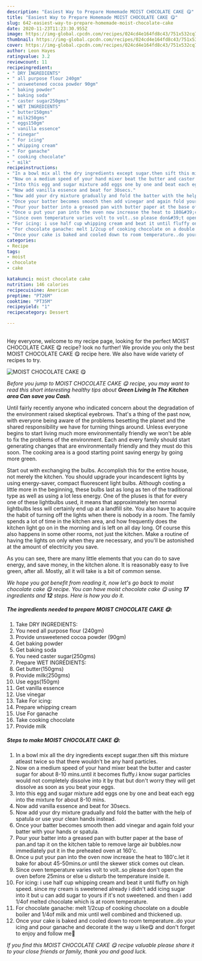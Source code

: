 ```yaml
---
description: "Easiest Way to Prepare Homemade MOIST CHOCOLATE CAKE 😋"
title: "Easiest Way to Prepare Homemade MOIST CHOCOLATE CAKE 😋"
slug: 642-easiest-way-to-prepare-homemade-moist-chocolate-cake
date: 2020-11-23T11:23:30.955Z
image: https://img-global.cpcdn.com/recipes/024cd4e164fd8c43/751x532cq70/moist-chocolate-cake-😋-recipe-main-photo.jpg
thumbnail: https://img-global.cpcdn.com/recipes/024cd4e164fd8c43/751x532cq70/moist-chocolate-cake-😋-recipe-main-photo.jpg
cover: https://img-global.cpcdn.com/recipes/024cd4e164fd8c43/751x532cq70/moist-chocolate-cake-😋-recipe-main-photo.jpg
author: Leon Hayes
ratingvalue: 3.2
reviewcount: 11
recipeingredient:
- " DRY INGREDIENTS"
- " all purpose flour 240gm"
- " unsweetened cocoa powder 90gm"
- " baking powder"
- " baking soda"
- " caster sugar250gms"
- " WET INGREDIENTS"
- " butter150gms"
- " milk250gms"
- " eggs150gm"
- " vanilla essence"
- " vinegar"
- " For icing"
- " whipping cream"
- " For ganache"
- " cooking chocolate"
- " milk"
recipeinstructions:
- "In a bowl mix all the dry ingredients except sugar.then sift this mixture atleast twice so that there wouldn&#39;t be any hard particles."
- "Now on a medium speed of your hand mixer beat the butter and caster sugar for about 8-10 mins.until it becomes fluffy.i know sugar particles would not completely dissolve into it by that but don&#39;t worry they will get dissolve as soon as you beat your eggs."
- "Into this egg and sugar mixture add eggs one by one and beat each egg into the mixture for about 8-10 mins."
- "Now add vanilla essence and beat for 30secs."
- "Now add your dry mixture gradually and fold the batter with the help of spatula or use your clean hands instead."
- "Once your batter becomes smooth then add vinegar and again fold your batter with your hands or spatula."
- "Pour your batter into a greased pan with butter paper at the base of pan.and tap it on the kitchen table to remove large air bubbles.now immediately put it in the preheated oven at 160&#39;c."
- "Once u put your pan into the oven now increase the heat to 180&#39;c.let it bake for about 45-50mins.or until the skewer stick comes out clean."
- "Since oven temperature varies volt to volt..so please don&#39;t open the oven before 25mins or else u disturb the temperature inside it."
- "For icing: i use half cup whipping cream and beat it until fluffy on high speed. since my cream is sweetened already i didn&#39;t add icing sugar into it but u can add sugar to yours if it&#39;s not sweetened. and then i add 1/4of melted chocolate which is at room temperature."
- "For chocolate ganache: melt 1/2cup of cooking chocolate on a double boiler and 1/4of milk and mix until well combined and thickened up."
- "Once your cake is baked and cooled down to room temperature..do your icing and pour ganache and decorate it the way u like😋 and don&#39;t forget to enjoy and follow me🤩"
categories:
- Recipe
tags:
- moist
- chocolate
- cake

katakunci: moist chocolate cake 
nutrition: 146 calories
recipecuisine: American
preptime: "PT26M"
cooktime: "PT35M"
recipeyield: "1"
recipecategory: Dessert

---
```

<br>
Hey everyone, welcome to my recipe page, looking for the perfect MOIST CHOCOLATE CAKE 😋 recipe? look no further! We provide you only the best MOIST CHOCOLATE CAKE 😋 recipe here. We also have wide variety of recipes to try.
<br>


![MOIST CHOCOLATE CAKE 😋](https://img-global.cpcdn.com/recipes/024cd4e164fd8c43/751x532cq70/moist-chocolate-cake-😋-recipe-main-photo.jpg)

<i>Before you jump to MOIST CHOCOLATE CAKE 😋 recipe, you may want to read this short interesting healthy tips about 
<strong>Green Living In The Kitchen area Can save you Cash</strong>.</i>
</br>

Until fairly recently anyone who indicated concern about the degradation of the environment raised skeptical eyebrows. That's a thing of the past now, with everyone being aware of the problems besetting the planet and the shared responsibility we have for turning things around. Unless everyone begins to start living much more environmentally friendly we won't be able to fix the problems of the environment. Each and every family should start generating changes that are environmentally friendly and they must do this soon. The cooking area is a good starting point saving energy by going more green.

Start out with exchanging the bulbs. Accomplish this for the entire house, not merely the kitchen. You should upgrade your incandescent lights by using energy-saver, compact fluorescent light bulbs. Although costing a little more in the beginning, these bulbs last as long as ten of the traditional type as well as using a lot less energy. One of the pluses is that for every one of these lightbulbs used, it means that approximately ten normal lightbulbs less will certainly end up at a landfill site. You also have to acquire the habit of turning off the lights when there is nobody in a room. The family spends a lot of time in the kitchen area, and how frequently does the kitchen light go on in the morning and is left on all day long. Of course this also happens in some other rooms, not just the kitchen. Make a routine of having the lights on only when they are necessary, and you'll be astonished at the amount of electricity you save.

As you can see, there are many little elements that you can do to save energy, and save money, in the kitchen alone. It is reasonably easy to live green, after all. Mostly, all it will take is a bit of common sense.


<i>We hope you got benefit from reading it, now let's go back to moist chocolate cake 😋 recipe. You can have moist chocolate cake 😋 using <strong>17</strong> ingredients and <strong>12</strong> steps. Here is how you do it.
</i>

##### The ingredients needed to prepare MOIST CHOCOLATE CAKE 😋:

1. Take  DRY INGREDIENTS:
1. You need  all purpose flour (240gm)
1. Provide  unsweetened cocoa powder (90gm)
1. Get  baking powder
1. Get  baking soda
1. You need  caster sugar(250gms)
1. Prepare  WET INGREDIENTS:
1. Get  butter(150gms)
1. Provide  milk(250gms)
1. Use  eggs(150gm)
1. Get  vanilla essence
1. Use  vinegar
1. Take  For icing:
1. Prepare  whipping cream
1. Use  For ganache
1. Take  cooking chocolate
1. Provide  milk


##### Steps to make MOIST CHOCOLATE CAKE 😋:

1. In a bowl mix all the dry ingredients except sugar.then sift this mixture atleast twice so that there wouldn&#39;t be any hard particles.
1. Now on a medium speed of your hand mixer beat the butter and caster sugar for about 8-10 mins.until it becomes fluffy.i know sugar particles would not completely dissolve into it by that but don&#39;t worry they will get dissolve as soon as you beat your eggs.
1. Into this egg and sugar mixture add eggs one by one and beat each egg into the mixture for about 8-10 mins.
1. Now add vanilla essence and beat for 30secs.
1. Now add your dry mixture gradually and fold the batter with the help of spatula or use your clean hands instead.
1. Once your batter becomes smooth then add vinegar and again fold your batter with your hands or spatula.
1. Pour your batter into a greased pan with butter paper at the base of pan.and tap it on the kitchen table to remove large air bubbles.now immediately put it in the preheated oven at 160&#39;c.
1. Once u put your pan into the oven now increase the heat to 180&#39;c.let it bake for about 45-50mins.or until the skewer stick comes out clean.
1. Since oven temperature varies volt to volt..so please don&#39;t open the oven before 25mins or else u disturb the temperature inside it.
1. For icing: i use half cup whipping cream and beat it until fluffy on high speed. since my cream is sweetened already i didn&#39;t add icing sugar into it but u can add sugar to yours if it&#39;s not sweetened. and then i add 1/4of melted chocolate which is at room temperature.
1. For chocolate ganache: melt 1/2cup of cooking chocolate on a double boiler and 1/4of milk and mix until well combined and thickened up.
1. Once your cake is baked and cooled down to room temperature..do your icing and pour ganache and decorate it the way u like😋 and don&#39;t forget to enjoy and follow me🤩


<i>If you find this MOIST CHOCOLATE CAKE 😋 recipe valuable please share it to your close friends or family, thank you and good luck.</i>
